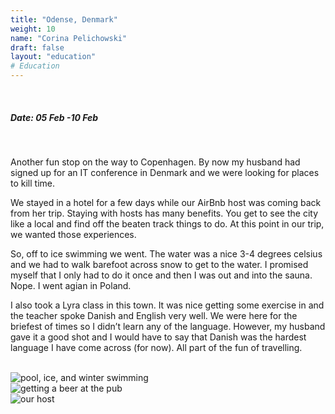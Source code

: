 ```yaml
---
title: "Odense, Denmark"
weight: 10
name: "Corina Pelichowski"
draft: false
layout: "education"
# Education
---
```

<br>
<div class="container">
  <h5>Date: 05 Feb -10 Feb</h5>
  <br>
    
  <p>
    Another fun stop on the way to Copenhagen. By now my husband had signed up for an IT conference in Denmark and we were looking for places to kill time.
  </p>

  <p>
    We stayed in a hotel for a few days while our AirBnb host was coming back from her trip. Staying with hosts has many benefits. You get to see the city like a local and find off the beaten track things to do. At this point in our trip, we wanted those experiences.
  </p>
  
  <p>
    So, off to ice swimming we went. The water was a nice 3-4 degrees celsius and we had to walk barefoot across snow to get to the water. I promised myself that I only had to do it once and then I was out and into the sauna.  Nope. I went agian in Poland.
  </p>

  <p>
    I also took a Lyra class in this town. It was nice getting some exercise in and the teacher spoke Danish and English very well. We were here for the briefest of times so I didn’t learn any of the language. However, my husband gave it a good shot and I would have to say that Danish was the hardest language I have come across (for now). All part of the fun of travelling.
  </p>

  <br>

  <!-- IMAGES --> 

  <div class="row">
    <div class="col">
      <img src="/img/blog/17_odense1.jpg" alt="pool, ice, and winter swimming">
    </div>
    <div class="col">
      <img src="/img/blog/17_odense2.jpg" alt="getting a beer at the pub">
    </div>
    <div class="col">
      <img src="/img/blog/17_odense3.jpg" alt="our host">
    </div>
  </div>
</div>